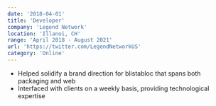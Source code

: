 ```yaml
---
date: '2018-04-01'
title: 'Developer'
company: 'Legend Network'
location: 'Illanoi, CH'
range: 'April 2018 - August 2021'
url: 'https://twitter.com/LegendNetworkUS'
category: 'Online'
---
```


- Helped solidify a brand direction for blistabloc that spans both packaging and web
- Interfaced with clients on a weekly basis, providing technological expertise
